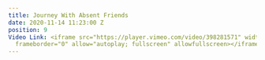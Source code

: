 ```yaml
---
title: Journey With Absent Friends
date: 2020-11-14 11:23:00 Z
position: 9
Video Link: <iframe src="https://player.vimeo.com/video/398281571" width="640" height="360"
  frameborder="0" allow="autoplay; fullscreen" allowfullscreen></iframe>
---
```


